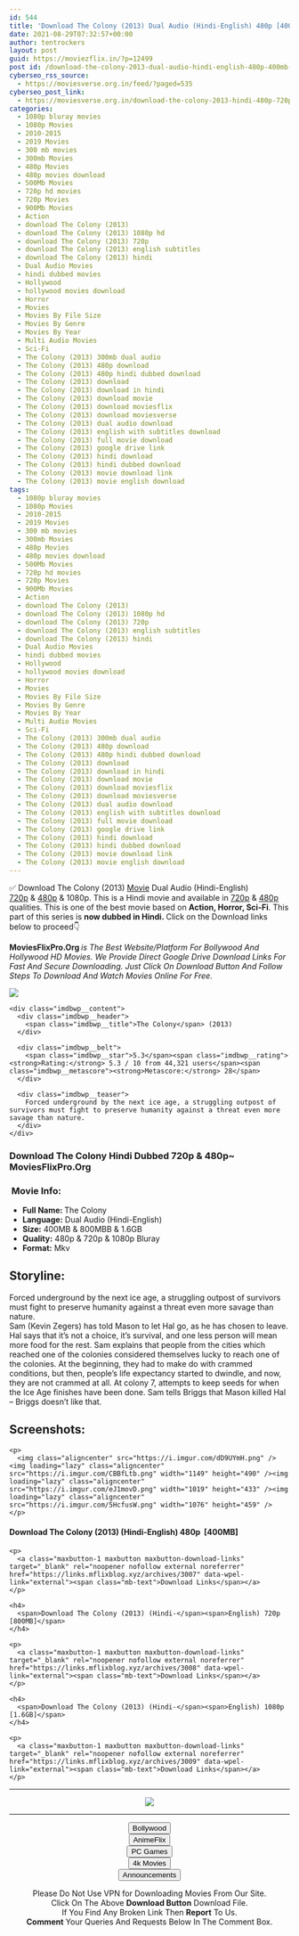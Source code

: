 ```yaml
---
id: 544
title: 'Download The Colony (2013) Dual Audio (Hindi-English) 480p [400MB] || 720p [800MB] || 1080p [1.6GB]'
date: 2021-08-29T07:32:57+00:00
author: tentrockers
layout: post
guid: https://moviezflix.in/?p=12499
post id: /download-the-colony-2013-dual-audio-hindi-english-480p-400mb-720p-800mb-1080p-1-6gb/
cyberseo_rss_source:
  - https://moviesverse.org.in/feed/?paged=535
cyberseo_post_link:
  - https://moviesverse.org.in/download-the-colony-2013-hindi-480p-720p-1080p/
categories:
  - 1080p bluray movies
  - 1080p Movies
  - 2010-2015
  - 2019 Movies
  - 300 mb movies
  - 300mb Movies
  - 480p Movies
  - 480p movies download
  - 500Mb Movies
  - 720p hd movies
  - 720p Movies
  - 900Mb Movies
  - Action
  - download The Colony (2013)
  - download The Colony (2013) 1080p hd
  - download The Colony (2013) 720p
  - download The Colony (2013) english subtitles
  - download The Colony (2013) hindi
  - Dual Audio Movies
  - hindi dubbed movies
  - Hollywood
  - hollywood movies download
  - Horror
  - Movies
  - Movies By File Size
  - Movies By Genre
  - Movies By Year
  - Multi Audio Movies
  - Sci-Fi
  - The Colony (2013) 300mb dual audio
  - The Colony (2013) 480p download
  - The Colony (2013) 480p hindi dubbed download
  - The Colony (2013) download
  - The Colony (2013) download in hindi
  - The Colony (2013) download movie
  - The Colony (2013) download moviesflix
  - The Colony (2013) download moviesverse
  - The Colony (2013) dual audio download
  - The Colony (2013) english with subtitles download
  - The Colony (2013) full movie download
  - The Colony (2013) google drive link
  - The Colony (2013) hindi download
  - The Colony (2013) hindi dubbed download
  - The Colony (2013) movie download link
  - The Colony (2013) movie english download
tags:
  - 1080p bluray movies
  - 1080p Movies
  - 2010-2015
  - 2019 Movies
  - 300 mb movies
  - 300mb Movies
  - 480p Movies
  - 480p movies download
  - 500Mb Movies
  - 720p hd movies
  - 720p Movies
  - 900Mb Movies
  - Action
  - download The Colony (2013)
  - download The Colony (2013) 1080p hd
  - download The Colony (2013) 720p
  - download The Colony (2013) english subtitles
  - download The Colony (2013) hindi
  - Dual Audio Movies
  - hindi dubbed movies
  - Hollywood
  - hollywood movies download
  - Horror
  - Movies
  - Movies By File Size
  - Movies By Genre
  - Movies By Year
  - Multi Audio Movies
  - Sci-Fi
  - The Colony (2013) 300mb dual audio
  - The Colony (2013) 480p download
  - The Colony (2013) 480p hindi dubbed download
  - The Colony (2013) download
  - The Colony (2013) download in hindi
  - The Colony (2013) download movie
  - The Colony (2013) download moviesflix
  - The Colony (2013) download moviesverse
  - The Colony (2013) dual audio download
  - The Colony (2013) english with subtitles download
  - The Colony (2013) full movie download
  - The Colony (2013) google drive link
  - The Colony (2013) hindi download
  - The Colony (2013) hindi dubbed download
  - The Colony (2013) movie download link
  - The Colony (2013) movie english download
---
```

<div class="thecontent clearfix">
  <p>
    ✅ Download The Colony (2013) <a href="https://moviesverse.org.in/category/movies/" data-wpel-link="internal">Movie</a> Dual Audio (Hindi-English) <a href="https://moviesverse.org.in/720p-movies/" data-wpel-link="internal">720p</a>&nbsp;&&nbsp;<a href="https://moviesverse.org.in/480p-movies/" data-wpel-link="internal">480p</a> & 1080p. This is a Hindi movie and available in <a href="https://moviesverse.org.in/720p-movies/" data-wpel-link="internal">720p</a>&nbsp;&&nbsp;<a href="https://moviesverse.org.in/480p-movies/" data-wpel-link="internal">480p</a> qualities. This is one of the best movie based on <strong>Action, Horror, Sci-Fi</strong>. This part of this series is <strong>now dubbed in <span>Hindi.&nbsp;</span></strong><span>Click on the Download links below to proceed👇</span>
  </p>
  
  <p>
    <strong><span>MoviesFlixPro.Org&nbsp;</span></strong><em>is The Best Website/Platform For Bollywood And Hollywood HD Movies. We Provide Direct Google Drive Download Links For Fast And Secure Downloading. Just Click On Download Button And Follow Steps To&nbsp;Download And Watch Movies Online For Free.</em>
  </p>
  
  <div class="imdbwp imdbwp--movie dark">
    <div class="imdbwp__thumb">
      <a class="imdbwp__link" target="_blank" title="The Colony" href="https://www.imdb.com/title/tt1160996/" rel="nofollow external noopener noreferrer" data-wpel-link="external"><img class="imdbwp__img" src="https://m.media-amazon.com/images/M/MV5BNzAzNzEzNDA4OF5BMl5BanBnXkFtZTcwOTUwODA3OQ@@._V1_SX300.jpg" /></a>
    </div>
    
    <div class="imdbwp__content">
      <div class="imdbwp__header">
        <span class="imdbwp__title">The Colony</span> (2013)
      </div>
      
      <div class="imdbwp__belt">
        <span class="imdbwp__star">5.3</span><span class="imdbwp__rating"><strong>Rating:</strong> 5.3 / 10 from 44,321 users</span><span class="imdbwp__metascore"><strong>Metascore:</strong> 28</span>
      </div>
      
      <div class="imdbwp__teaser">
        Forced underground by the next ice age, a struggling outpost of survivors must fight to preserve humanity against a threat even more savage than nature.
      </div>
    </div>
  </div>
  
  <h3>
    <span>Download The Colony Hindi Dubbed 720p & 480p~ MoviesFlixPro.Org</span>
  </h3>
  
  <h3>
    <span>&nbsp;Movie Info:&nbsp;</span>
  </h3>
  
  <ul>
    <li>
      <strong>Full Name: </strong>The Colony
    </li>
    <li>
      <strong>Language:</strong> Dual Audio (Hindi-English)
    </li>
    <li>
      <strong>Size:</strong> 400MB & 800MBB & 1.6GB
    </li>
    <li>
      <strong>Quality:</strong> 480p & 720p & 1080p Bluray
    </li>
    <li>
      <strong>Format:</strong>&nbsp;Mkv
    </li>
  </ul>
  
  <h2>
    <span>Storyline:</span>
  </h2>
  
  <div class="summary_text">
    Forced underground by the next ice age, a struggling outpost of survivors must fight to preserve humanity against a threat even more savage than nature.
  </div>
  
  <div>
    Sam (Kevin Zegers) has told Mason to let Hal go, as he has chosen to leave. Hal says that it’s not a choice, it’s survival, and one less person will mean more food for the rest. Sam explains that people from the cities which reached one of the colonies considered themselves lucky to reach one of the colonies. At the beginning, they had to make do with crammed conditions, but then, people’s life expectancy started to dwindle, and now, they are not crammed at all. At colony 7, attempts to keep seeds for when the Ice Age finishes have been done. Sam tells Briggs that Mason killed Hal – Briggs doesn’t like that.
  </div>
  
  <div class="summary_text">
    <h2>
      <span>Screenshots:</span>
    </h2>
    
    <p>
      <img class="aligncenter" src="https://i.imgur.com/dD9UYmH.png" /><img loading="lazy" class="aligncenter" src="https://i.imgur.com/CBBfLtb.png" width="1149" height="490" /><img loading="lazy" class="aligncenter" src="https://i.imgur.com/eJ1movD.png" width="1019" height="433" /><img loading="lazy" class="aligncenter" src="https://i.imgur.com/5HcfusW.png" width="1076" height="459" />
    </p>
  </div>
  
  <div class="inline canwrap">
    <h4>
      <span>Download The Colony (2013) (Hindi-English) </span><span>480p&nbsp; [400MB]</span>
    </h4>
    
    <p>
      <a class="maxbutton-1 maxbutton maxbutton-download-links" target="_blank" rel="noopener nofollow external noreferrer" href="https://links.mflixblog.xyz/archives/3007" data-wpel-link="external"><span class="mb-text">Download Links</span></a>
    </p>
    
    <h4>
      <span>Download The Colony (2013) (Hindi-</span><span>English) 720p [800MB]</span>
    </h4>
    
    <p>
      <a class="maxbutton-1 maxbutton maxbutton-download-links" target="_blank" rel="noopener nofollow external noreferrer" href="https://links.mflixblog.xyz/archives/3008" data-wpel-link="external"><span class="mb-text">Download Links</span></a>
    </p>
    
    <h4>
      <span>Download The Colony (2013) (Hindi-</span><span>English) 1080p [1.6GB]</span>
    </h4>
    
    <p>
      <a class="maxbutton-1 maxbutton maxbutton-download-links" target="_blank" rel="noopener nofollow external noreferrer" href="https://links.mflixblog.xyz/archives/3009" data-wpel-link="external"><span class="mb-text">Download Links</span></a>
    </p>
  </div>
</div>

<center>
  </p> 
  
  <hr />
  
  <p>
    <a href="http://gdrivepro.xyz/join.php" data-wpel-link="external" target="_blank" rel="nofollow external noopener noreferrer"><img src="https://i.imgur.com/FhMdWdW.png" /></a>
  </p>
  
  <hr />
  
  <p>
    <a href="https://dogemovies.xyz" target="_blank" data-wpel-link="external" rel="nofollow external noopener noreferrer"><button class="button button5">Bollywood</button></a><br /> <a href="https://animeflix.in" target="_blank" data-wpel-link="external" rel="nofollow external noopener noreferrer"><button class="button button5">AnimeFlix</button></a><br /> <a href="https://gamesflix.net/" target="_blank" data-wpel-link="external" rel="nofollow external noopener noreferrer"><button class="button button5">PC Games</button></a><br /> <a href="https://uhdmovies.in" target="_blank" data-wpel-link="external" rel="nofollow external noopener noreferrer"><button class="button button5">4k Movies</button></a><br /> <a href="https://moviesverse.org.in/announcements/" target="_blank" data-wpel-link="internal" rel="noopener"><button class="button button5">Announcements</button></a>
  </p>
  
  <div class="alert alert-danger">
    Please Do Not Use VPN for Downloading Movies From Our Site.
  </div>
  
  <div class="alert alert-success">
    Click On The Above <strong>Download Button</strong> Download File.
  </div>
  
  <div class="alert alert-warning">
    If You Find Any Broken Link Then <strong>Report</strong> To Us.
  </div>
  
  <div class="alert alert-info">
    <strong>Comment</strong> Your Queries And Requests Below In The Comment Box.
  </div>
  
  <p>
    </center>
  </p>